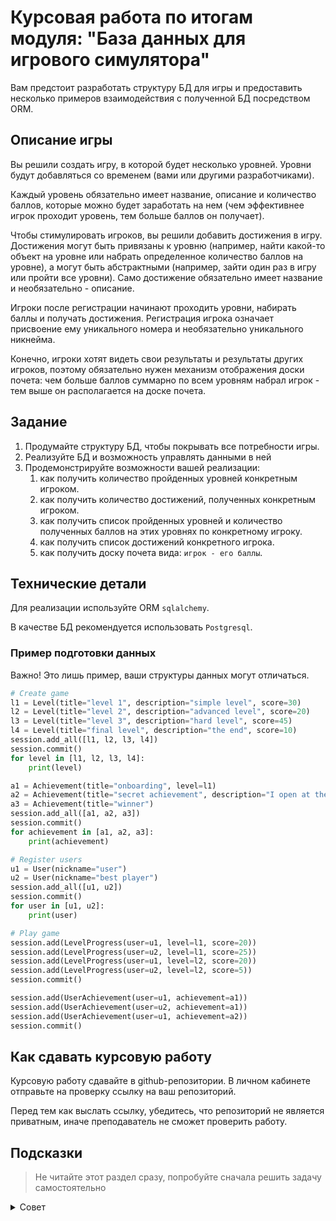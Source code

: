 # Курсовая работа по итогам модуля: "База данных для игрового симулятора"

Вам предстоит разработать структуру БД для игры и предоставить несколько примеров взаимодействия с полученной БД посредством ОRМ.

## Описание игры

Вы решили создать игру, в которой будет несколько уровней. Уровни будут добавляться со временем (вами или другими разработчиками).

Каждый уровень обязательно имеет название, описание и количество баллов, которые можно будет заработать на нем (чем эффективнее игрок проходит уровень, тем больше баллов он получает).

Чтобы стимулировать игроков, вы решили добавить достижения в игру. Достижения могут быть привязаны к уровню (например, найти какой-то объект на уровне или набрать определенное количество баллов на уровне), а могут быть абстрактными (например, зайти один раз в игру или пройти все уровни). Само достижение обязательно имеет название и необязательно - описание.

Игроки после регистрации начинают проходить уровни, набирать баллы и получать достижения. Регистрация игрока означает присвоение ему уникального номера и необязательно уникального никнейма.

Конечно, игроки хотят видеть свои результаты и результаты других игроков, поэтому обязательно нужен механизм отображения доски почета: чем больше баллов суммарно по всем уровням набрал игрок - тем выше он располагается на доске почета.

## Задание

1. Продумайте структуру БД, чтобы покрывать все потребности игры.
2. Реализуйте БД и возможность управлять данными в ней
3. Продемонстрируйте возможности вашей реализации:
   1. как получить количество пройденных уровней конкретным игроком.
   2. как получить количество достижений, полученных конкретным игроком.
   3. как получить список пройденных уровней и количество полученных баллов на этих уровнях по конкретному игроку.
   4. как получить список достижений конкретного игрока.
   5. как получить доску почета вида: `игрок - его баллы`.

## Технические детали

Для реализации используйте ORM `sqlalchemy`.

В качестве БД рекомендуется использовать `Postgresql`.

### Пример подготовки данных

Важно! Это лишь пример, ваши структуры данных могут отличаться.

```python
# Create game
l1 = Level(title="level 1", description="simple level", score=30)
l2 = Level(title="level 2", description="advanced level", score=20)
l3 = Level(title="level 3", description="hard level", score=45)
l4 = Level(title="final level", description="the end", score=10)
session.add_all([l1, l2, l3, l4])
session.commit()
for level in [l1, l2, l3, l4]:
    print(level)

a1 = Achievement(title="onboarding", level=l1)
a2 = Achievement(title="secret achievement", description="I open at the end", level=l2)
a3 = Achievement(title="winner")
session.add_all([a1, a2, a3])
session.commit()
for achievement in [a1, a2, a3]:
    print(achievement)

# Register users
u1 = User(nickname="user")
u2 = User(nickname="best player")
session.add_all([u1, u2])
session.commit()
for user in [u1, u2]:
    print(user)

# Play game
session.add(LevelProgress(user=u1, level=l1, score=20))
session.add(LevelProgress(user=u2, level=l1, score=25))
session.add(LevelProgress(user=u1, level=l2, score=20))
session.add(LevelProgress(user=u2, level=l2, score=5))
session.commit()

session.add(UserAchievement(user=u1, achievement=a1))
session.add(UserAchievement(user=u2, achievement=a1))
session.add(UserAchievement(user=u1, achievement=a2))
session.commit()
```

## Как сдавать курсовую работу

Курсовую работу сдавайте в github-репозитории. В личном кабинете отправьте на проверку ссылку на ваш репозиторий.

Перед тем как выслать ссылку, убедитесь, что репозиторий не является приватным, иначе преподаватель не сможет проверить работу.

## Подсказки

> Не читайте этот раздел сразу, попробуйте сначала решить задачу самостоятельно

<details>

<summary>Совет</summary>

Рекомендуемые шаги по выполнению курсовой работы:

1. Обдумайте структуру будущей БД. Результатом должна быть схема БД. Можете нарисовать ее или держать в голове, если получается.
2. Реализуйте модели, описывающие все необходимые таблицы и связи между ними. Также не забудьте про функцию создания таблиц (и, возможно, пригодится функция удаления таблиц для отладки).
3. Наполните ваши таблицы данными для дальнейшей выборки. Можете воспользоваться кодом из секции `Пример подготовки данных` и адаптировать его под свои модели. Использовать его необязательно, это лишь пример наполнения данными.
4. Напишите запросы, которые дают ответы на вопросы из пункта 3 (см. секцию `Задание`).

</details>
